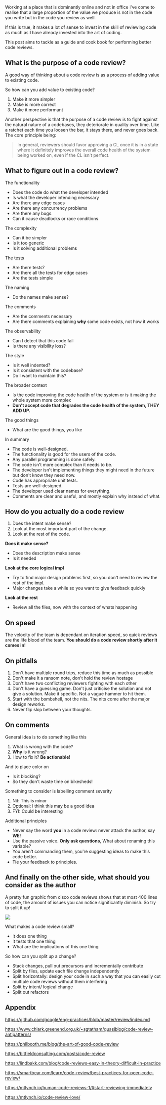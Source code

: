Working at a place that is dominantly online and not in office I've come to realise that a large proportion of the value we produce is not in the code you write but in the code you review as well.

If this is true, it makes a lot of sense to invest in the skill of reviewing code as much as I have already invested into the art of coding.

This post aims to tackle as a guide and cook book for performing better code reviews.

## What is the purpose of a code review?
A good way of thinking about a code review is as a process of adding value to existing code.

So how can you add value to existing code?
1. Make it more simpler
2. Make is more correct
3. Make it more performant

Another perspective is that the purpose of a code review is to fight against the natural nature of a codebases, they deteriorate in quality over time. Like a ratchet each time you loosen the bar, it stays there, and never goes back. The core principle being:

>  In general, reviewers should favor approving a CL once it is in a state where it definitely improves the overall code health of the system being worked on, even if the CL isn't perfect.

## What to figure out in a code review?

The functionality
- Does the code do what the developer intended
- Is what the developer intending necessary
- Are there any edge cases
- Are there any concurrency problems
- Are there any bugs
- Can it cause deadlocks or race conditions

The complexity
- Can it be simpler
- Is it too generic
- Is it solving additional problems

The tests
- Are there tests?
- Are there all the tests for edge cases
- Are the tests simple

The naming
- Do the names make sense?

The comments
- Are the comments necessary
- Are there comments explaining **why** some code exists, not how it works

The observability
- Can I detect that this code fail
- Is there any visibility loss?

The style
- Is it well indented?
- Is it consistent with the codebase?
- Do I want to maintain this?

The broader context
- Is the code improving the code health of the system or is it making the whole system more complex
- **Don't accept code that degrades the code health of the system, THEY ADD UP.**

The good things
- What are the good things, you like

In summary
- The code is well-designed.
- The functionality is good for the users of the code.
- Any parallel programming is done safely.
- The code isn't more complex than it needs to be.
- The developer isn't implementing things they might need in the future but don't know they need now.
- Code has appropriate unit tests.
- Tests are well-designed.
- The developer used clear names for everything.
- Comments are clear and useful, and mostly explain why instead of what.

## How do you actually do a code review

1. Does the intent make sense?
2. Look at the most important part of the change.
3. Look at the rest of the code.


**Does it make sense?**
- Does the description make sense
- Is it needed

**Look at the core logical impl**
- Try to find major design problems first, so you don't need to review the rest of the impl.
- Major changes take a while so you want to give feedback quickly

**Look at the rest**
- Review all the files, now with the context of whats happening

## On speed
The velocity of the team is dependant on iteration speed, so quick reviews are the life blood of the team. **You should do a code review shortly after it comes in!**

## On pitfalls
1. Don't have multiple round trips, reduce this time as much as possible
2. Don't make it a ransom note, don't hold the review hostage
3. Don't have two conflicting reviewers fighting with each other
4. Don't have a guessing game. Don't just criticise the solution and not give a solution. Make it specific. Not a vague hammer to hit them.
5. Start with the bombshell, not the nits. The nits come after the major design reworks.
6. Never flip slop between your thoughts.


## On comments

General idea is to do something like this
1. What is wrong with the code?
2. **Why** is it wrong?
3. How to fix it? **Be actionable!**

And to place color on
- Is it blocking?
- So they don't waste time on bikesheds!

Something to consider is labelling comment severity
1. Nit: This is minor
2. Optional: I think this may be a good idea
3. FYI: Could be interesting

Additional principles
- Never say the word **you** in a code review: never attack the author, say **WE**!
- Use the passive voice. **Only ask questions**, What about renaming this variable?
- You aren't commanding them, you're suggesting ideas to make this code better.
- Tie your feedback to principles.

## And finally on the other side, what should you consider as the author

A pretty fun graphic from cisco code reviews shows that at most 400 lines of code, the amount of issues you can notice significantly diminish. So try to split it up!


![](https://static1.smartbear.co/smartbear/media/images/product/collaborator/code-review-best-practices-figure-01.gif)


What makes a code review small?
- It does one thing
- It tests that one thing
- What are the implications of this one thing

So how can you split up a change?
- Stack changes, pull out precursors and incrementally contribute
- Split by files, update each file change independently
- Split horizontally: design your code in such a way that you can easily cut multiple code reviews without them interfering
- Split by intent/ logical change
- Split out refactors

## Appendix
<https://github.com/google/eng-practices/blob/master/review/index.md>

<https://www.chiark.greenend.org.uk/~sgtatham/quasiblog/code-review-antipatterns/>

<https://philbooth.me/blog/the-art-of-good-code-review>

<https://bitfieldconsulting.com/posts/code-review>

<https://lindbakk.com/blog/code-reviews-easy-in-theory-difficult-in-practice>

<https://smartbear.com/learn/code-review/best-practices-for-peer-code-review/>

<https://mtlynch.io/human-code-reviews-1/#start-reviewing-immediately>

<https://mtlynch.io/code-review-love/>